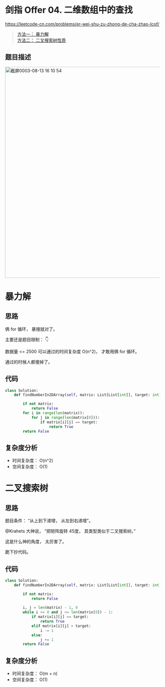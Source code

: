 剑指 Offer 04. 二维数组中的查找
====
https://leetcode-cn.com/problems/er-wei-shu-zu-zhong-de-cha-zhao-lcof/

> [方法一： 暴力解](https://github.com/PearlCoastal/Leetcode_Solutions_python3/blob/master/%E5%89%91%E6%8C%87offer/04.md#%E6%9A%B4%E5%8A%9B%E8%A7%A3)<br>
> [方法二： 二叉搜索树性质]()<br>

## 题目描述
<img width="688" alt="截屏0003-08-13 16 10 54" src="https://user-images.githubusercontent.com/10908630/129321134-e3db8ef8-d7ab-4805-9f72-20b1facc33bb.png">


暴力解
====
## 思路
俩 for 循环， 暴搜就对了。

主要还是题目限制： 👇


数据量 <= 2500 可以通过的时间复杂度 O(n^2)， 才敢用俩 for 循环。

通过的时候人都傻掉了。

## 代码
```python
class Solution:
    def findNumberIn2DArray(self, matrix: List[List[int]], target: int) -> bool:

        if not matrix:
            return False      
        for i in range(len(matrix)):
            for j in range(len(matrix[0])):
                if matrix[i][j] == target:
                    return True   
        return False
```

## 复杂度分析
- 时间复杂度： O(n^2)
- 空间复杂度： O(1)

二叉搜索树
====
## 思路

题目条件： “从上到下递增， 从左到右递增”。

@Krahets 大神说， “把矩阵旋转 45度， 其类型类似于二叉搜索树。”

这是什么神的角度， 太厉害了。

跪下抄代码。

## 代码
```python
class Solution:
    def findNumberIn2DArray(self, matrix: List[List[int]], target: int) -> bool:

        if not matrix:
            return False
        
        i, j = len(matrix) - 1, 0
        while i >= 0 and j <= len(matrix[0]) - 1:
            if matrix[i][j] == target:
                return True
            elif matrix[i][j] > target:
                i -= 1
            else:
                j += 1
        return False
```

## 复杂度分析
- 时间复杂度： O(m + n)
- 空间复杂度： O(1)
